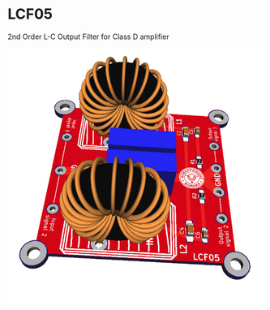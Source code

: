 # LCF05
2nd Order L-C Output Filter for Class D amplifier
<p><a href="https://github.com/chipdipru/LCF05/blob/master/pictures/LCF05.jpg" class="galery"><img src="https://github.com/chipdipru/LCF05/blob/master/pictures/LCF05.jpg" alt="3d model"></a></p>
